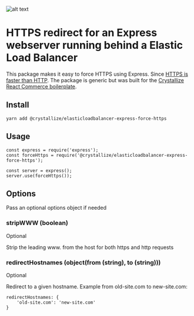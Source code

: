 ![alt text](https://raw.githubusercontent.com/CrystallizeAPI/elasticloadbalancer-express-force-https/HEAD/media/logo.png "Abstract node with arms")

# HTTPS redirect for an Express webserver running behind a Elastic Load Balancer

This package makes it easy to force HTTPS using Express. Since [HTTPS is faster than HTTP](https://snowball.digital/blog/https-is-faster-than-http). The package is generic but was built for the [Crystallize React Commerce boilerplate](https://crystallize.com/developers).

## Install

```
yarn add @crystallize/elasticloadbalancer-express-force-https
```

## Usage

```
const express = require('express');
const forceHttps = require('@crystallize/elasticloadbalancer-express-force-https');

const server = express();
server.use(forceHttps());
```

## Options

Pass an optional options object if needed

### stripWWW (boolean)

Optional

Strip the leading www. from the host for both https and http requests

### redirectHostnames (object(from (string), to (string)))

Optional

Redirect to a given hostname. Example from old-site.com to new-site.com:

```
redirectHostnames: {
    'old-site.com': 'new-site.com'
}
```
